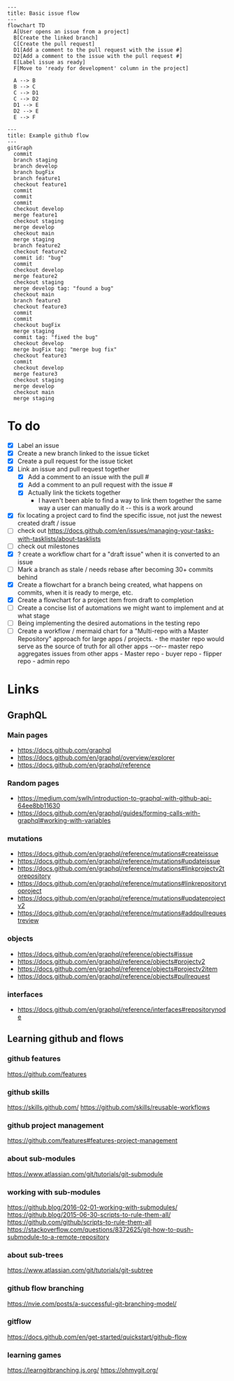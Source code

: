 ```mermaid
---
title: Basic issue flow
---
flowchart TD
  A[User opens an issue from a project]
  B[Create the linked branch]
  C[Create the pull request]
  D1[Add a comment to the pull request with the issue #]
  D2[Add a comment to the issue with the pull request #]
  E[Label issue as ready]
  F[Move to 'ready for development' column in the project]

  A --> B
  B --> C
  C --> D1
  C --> D2
  D1 --> E
  D2 --> E
  E --> F
```

```mermaid
---
title: Example github flow
---
gitGraph
  commit
  branch staging
  branch develop
  branch bugFix
  branch feature1
  checkout feature1
  commit
  commit
  commit
  checkout develop
  merge feature1
  checkout staging
  merge develop
  checkout main
  merge staging
  branch feature2
  checkout feature2
  commit id: "bug"
  commit
  checkout develop
  merge feature2
  checkout staging
  merge develop tag: "found a bug"
  checkout main
  branch feature3
  checkout feature3
  commit
  commit
  checkout bugFix
  merge staging
  commit tag: "fixed the bug"
  checkout develop
  merge bugFix tag: "merge bug fix"
  checkout feature3
  commit
  checkout develop
  merge feature3
  checkout staging
  merge develop
  checkout main
  merge staging
```

# To do

- [x] Label an issue
- [x] Create a new branch linked to the issue ticket
- [x] Create a pull request for the issue ticket
- [x] Link an issue and pull request together
  - [x] Add a comment to an issue with the pull #
  - [x] Add a comment to an pull request with the issue #
  - [x] Actually link the tickets together
    - I haven't been able to find a way to link them together the same way a
      user can manually do it -- this is a work around
- [x] fix locating a project card to find the specific issue, not just the
      newest created draft / issue
- [ ] check out
      https://docs.github.com/en/issues/managing-your-tasks-with-tasklists/about-tasklists
- [ ] check out milestones
- [x] ? create a workflow chart for a "draft issue" when it is converted to an
      issue
- [ ] Mark a branch as stale / needs rebase after becoming 30+ commits behind
- [x] Create a flowchart for a branch being created, what happens on commits,
      when it is ready to merge, etc.
- [x] Create a flowchart for a project item from draft to completion
- [ ] Create a concise list of automations we might want to implement and at
      what stage
- [ ] Being implementing the desired automations in the testing repo
- [ ] Create a workflow / mermaid chart for a "Multi-repo with a Master
      Repository" approach for large apps / projects. - the master repo would
      serve as the source of truth for all other apps --or-- master repo
      aggregates issues from other apps - Master repo - buyer repo - flipper
      repo - admin repo

# Links

## GraphQL

### Main pages

- https://docs.github.com/graphql
- https://docs.github.com/en/graphql/overview/explorer
- https://docs.github.com/en/graphql/reference

### Random pages

- https://medium.com/swlh/introduction-to-graphql-with-github-api-64ee8bb11630
- https://docs.github.com/en/graphql/guides/forming-calls-with-graphql#working-with-variables

### mutations

- https://docs.github.com/en/graphql/reference/mutations#createissue
- https://docs.github.com/en/graphql/reference/mutations#updateissue
- https://docs.github.com/en/graphql/reference/mutations#linkprojectv2torepository
- https://docs.github.com/en/graphql/reference/mutations#linkrepositorytoproject
- https://docs.github.com/en/graphql/reference/mutations#updateprojectv2
- https://docs.github.com/en/graphql/reference/mutations#addpullrequestreview

### objects

- https://docs.github.com/en/graphql/reference/objects#issue
- https://docs.github.com/en/graphql/reference/objects#projectv2
- https://docs.github.com/en/graphql/reference/objects#projectv2item
- https://docs.github.com/en/graphql/reference/objects#pullrequest

### interfaces

- https://docs.github.com/en/graphql/reference/interfaces#repositorynode

## Learning github and flows

### github features

https://github.com/features

### github skills

https://skills.github.com/ https://github.com/skills/reusable-workflows

### github project management

https://github.com/features#features-project-management

### about sub-modules

https://www.atlassian.com/git/tutorials/git-submodule

### working with sub-modules

https://github.blog/2016-02-01-working-with-submodules/
https://github.blog/2015-06-30-scripts-to-rule-them-all/
https://github.com/github/scripts-to-rule-them-all
https://stackoverflow.com/questions/8372625/git-how-to-push-submodule-to-a-remote-repository

### about sub-trees

https://www.atlassian.com/git/tutorials/git-subtree

### github flow branching

https://nvie.com/posts/a-successful-git-branching-model/

### gitflow

https://docs.github.com/en/get-started/quickstart/github-flow

### learning games

https://learngitbranching.js.org/ https://ohmygit.org/
